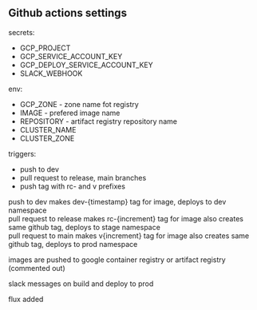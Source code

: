 ## Github actions settings

secrets:
 - GCP_PROJECT  
 - GCP_SERVICE_ACCOUNT_KEY  
 - GCP_DEPLOY_SERVICE_ACCOUNT_KEY  
 - SLACK_WEBHOOK  

env:  
 - GCP_ZONE - zone name fot registry  
 - IMAGE - prefered image name  
 - REPOSITORY - artifact registry repository name  
 - CLUSTER_NAME  
 - CLUSTER_ZONE  


triggers:  
 - push to dev  
 - pull request to release, main branches  
 - push tag with rc- and v prefixes  

 push to dev makes dev-{timestamp} tag for image, deploys to dev namespace  
 pull request to release makes rc-{increment} tag for image also creates same github tag, deploys to stage namespace  
 pull request to main makes v{increment} tag for image also creates same github tag, deploys to prod namespace  

images are pushed to google container registry or artifact registry (commented out)  

slack messages on build and deploy to prod  
 
 flux added